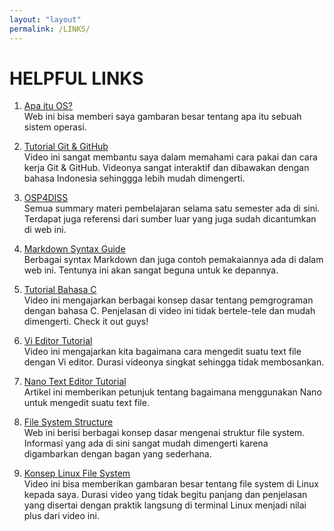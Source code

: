 ```yaml
---
layout: "layout"
permalink: /LINKS/
---
```


# HELPFUL LINKS

1. [Apa itu OS?](https://www.mygreatlearning.com/blog/what-is-operating-system)<br>
Web ini bisa memberi saya gambaran besar tentang apa itu sebuah sistem operasi.

2. [Tutorial Git & GitHub](https://youtu.be/lTMZxWMjXQU)<br>
Video ini sangat membantu saya dalam memahami cara pakai dan cara kerja Git & GitHub. Videonya sangat interaktif dan dibawakan dengan bahasa Indonesia sehinggga lebih mudah dimengerti.

3. [OSP4DISS](https://osp4diss.vlsm.org/osp-115.html)<br>
Semua summary materi pembelajaran selama satu semester ada di sini. Terdapat juga referensi dari sumber luar yang juga sudah dicantumkan di web ini.

4. [Markdown Syntax Guide](https://confluence.atlassian.com/bitbucketserver/markdown-syntax-guide-776639995.html)<br>
Berbagai syntax Markdown dan juga contoh pemakaiannya ada di dalam web ini. Tentunya ini akan sangat beguna untuk ke depannya.

5. [Tutorial Bahasa C](https://youtu.be/KJgsSFOSQv0)<br>
Video ini mengajarkan berbagai konsep dasar tentang pemgrograman dengan bahasa C. Penjelasan di video ini tidak bertele-tele dan mudah dimengerti. Check it out guys!

6. [Vi Editor Tutorial](https://youtu.be/pU2k776i2Zw)<br>
Video ini mengajarkan kita bagaimana cara mengedit suatu text file dengan Vi editor. Durasi videonya singkat sehingga tidak membosankan.

7. [Nano Text Editor Tutorial](https://www.niagahoster.co.id/blog/nano-text-editor)<br>
Artikel ini memberikan petunjuk tentang bagaimana menggunakan Nano untuk mengedit suatu text file.

8. [File System Structure](https://www.ibm.com/docs/en/aix/7.2?topic=tree-file-system-structure)<br>
Web ini berisi berbagai konsep dasar mengenai struktur file system. Informasi yang ada di sini sangat mudah dimengerti karena digambarkan dengan bagan yang sederhana.

9. [Konsep Linux File System](https://youtu.be/HIXzJ3Rz9po)<br>
Video ini bisa memberikan gambaran besar tentang file system di Linux kepada saya. Durasi video yang tidak begitu panjang dan penjelasan yang disertai dengan praktik langsung di terminal Linux menjadi nilai plus dari video ini.
